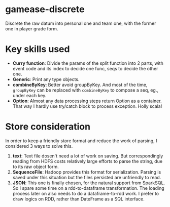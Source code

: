 # gamease-discrete
Discrete the raw datum into personal one and team one, with the former one in player grade form.
# Key skills used
* **Curry function**: Divide the params of the split function into 2 parts, with event code and its 
index to decide one func, seqs to decide the other one.
* **Generic**: Print any type objects.
* **combineByKey**: Better avoid groupByKey. And most of the time, `groupByKey` can be replaced with
`combineByKey` to compose a seq, eg., under each key.
* **Option**: Almost any data processing steps return Option as a container. That way I hardly use 
try/catch block to process exception. Holly scala!

# Store consideration
In order to keep a friendly store format and reduce the work of parsing, 
I considered 3 ways to solve this.
1. **text**: Text file dosen't need a lot of work on saving. But correspondingly reading from HDFS
costs relatively large efforts to parse the string, due to its raw object form.
2. **SequenceFile**: Hadoop provides this format for serialization. Parsing is saved under this 
situation but the files persisted are unfriendly to read.
3. **JSON**: This one is finally chosen, for the natural support from SparkSQL. So I spare some time
on a rdd-to-dataframe transformation. The loading process later on also needs to do a 
dataframe-to-rdd work. 
I prefer to draw logics on RDD, rather than DateFrame as a SQL interface.
